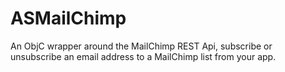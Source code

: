 ASMailChimp
===========

An ObjC wrapper around the MailChimp REST Api, subscribe or unsubscribe an email address to a MailChimp list from your app.
